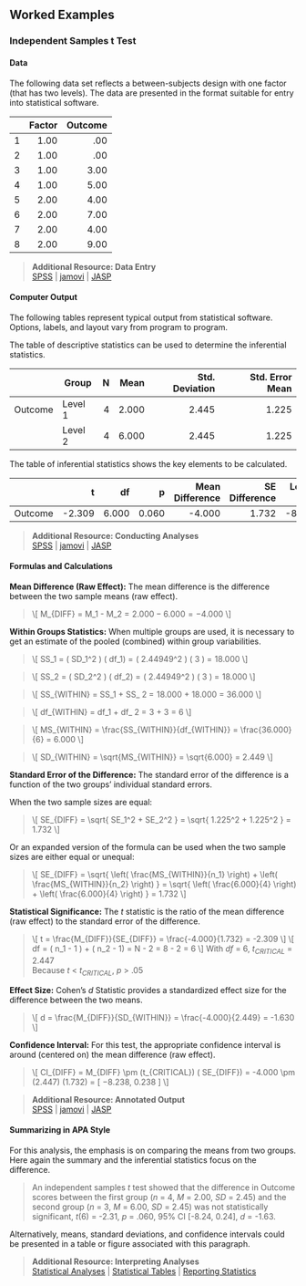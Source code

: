 ## Worked Examples

### Independent Samples t Test

#### Data

The following data set reflects a between-subjects design with one factor (that has two levels). The data are presented in the format suitable for entry into statistical software.

|     | Factor | Outcome |
|-----|-------:|--------:|
| 1   | 1.00   | .00     |
| 2   | 1.00   | .00     |
| 3   | 1.00   | 3.00    |
| 4   | 1.00   | 5.00    |
| 5   | 2.00   | 4.00    |
| 6   | 2.00   | 7.00    |
| 7   | 2.00   | 4.00    |
| 8   | 2.00   | 9.00    |

> **Additional Resource: Data Entry**  
[SPSS](../SPSS/using-software/multiplesampledata.md) | 
[jamovi](../jamovi/using-software/multiplesampledata.md) | 
[JASP](../JASP/using-software/multiplesampledata.md)

#### Computer Output

The following tables represent typical output from statistical software. Options, labels, and layout vary from program to program.

The table of descriptive statistics can be used to determine the inferential statistics.

|         | Group   | N   | Mean  | Std. Deviation | Std. Error Mean |
|:--------|---------|----:|------:|---------------:|----------------:|
| Outcome | Level 1 | 4   | 2.000 | 2.445          | 1.225           |
|         | Level 2 | 4   | 6.000 | 2.445          | 1.225           |

The table of inferential statistics shows the key elements to be calculated.

|         | t         |	df	  | p     | Mean Difference | SE Difference | Lower CI | Upper CI | Cohen's d | 
|:--------|----------:|------:|------:|----------------:|--------------:|---------:|---------:|----------:|
| Outcome |	   -2.309 | 6.000 | 0.060 |          -4.000 |         1.732 |   -8.238 |    0.238 |    -1.633 |

> **Additional Resource: Conducting Analyses**   
[SPSS](../SPSS/using-software/independent.md) | 
[jamovi](../jamovi/using-software/independent.md) | 
[JASP](../JASP/using-software/independent.md)

#### Formulas and Calculations

**Mean Difference (Raw Effect):** The mean difference is the difference between the two sample means (raw effect).

> \\[ M_{DIFF} = M_1 - M_2 = 2.000 − 6.000 = −4.000 \\]

**Within Groups Statistics:** When multiple groups are used, it is necessary to get an estimate of the pooled (combined) within group variabilities.

> \\[ SS_1 = ( SD_1^2 ) ( df_1) = ( 2.44949^2 ) ( 3 ) = 18.000 \\]

> \\[ SS_2 = ( SD_2^2 ) ( df_2) = ( 2.44949^2 ) ( 3 ) = 18.000 \\]

> \\[ SS_{WITHIN} = SS_1 + SS_ 2 = 18.000 + 18.000 = 36.000 \\]

> \\[ df_{WITHIN} = df_1 + df_ 2 = 3 + 3 = 6 \\]

> \\[ MS_{WITHIN} = \frac{SS_{WITHIN}}{df_{WITHIN}} = \frac{36.000}{6} = 6.000 \\]

> \\[ SD_{WITHIN} = \sqrt{MS_{WITHIN}} = \sqrt{6.000} = 2.449 \\]

**Standard Error of the Difference:** The standard error of the difference is a function of the two groups’ individual standard errors. 

When the two sample sizes are equal:

> \\[ SE_{DIFF} = \sqrt{ SE_1^2 + SE_2^2 } = \sqrt{ 1.225^2 + 1.225^2 } = 1.732 \\]

Or an expanded version of the formula can be used when the two sample sizes are either equal or unequal:

> \\[ SE_{DIFF} = \sqrt{ \left( \frac{MS_{WITHIN}}{n_1} \right) + \left( \frac{MS_{WITHIN}}{n_2} \right) } = \sqrt{ \left( \frac{6.000}{4} \right) + \left( \frac{6.000}{4} \right) } = 1.732 \\]

**Statistical Significance:** The *t* statistic is the ratio of the mean difference (raw effect) to the standard error of the difference.

> \\[ t = \frac{M_{DIFF}}{SE_{DIFF}} = \frac{-4.000}{1.732} = -2.309 \\]
> \\[ df = ( n_1 - 1 ) + ( n_2 - 1) = N - 2 = 8 - 2 = 6  \\]
> With *df* = 6, *t<sub>CRITICAL</sub>* = 2.447  
> Because *t* < *t<sub>CRITICAL</sub>*, *p* > .05

**Effect Size:** Cohen’s *d* Statistic provides a standardized effect size for the difference between the two means.

> \\[ d = \frac{M_{DIFF}}{SD_{WITHIN}} = \frac{-4.000}{2.449} = -1.630 \\]

**Confidence Interval:** For this test, the appropriate confidence interval is around (centered on) the mean difference (raw effect).

> \\[ CI_{DIFF} = M_{DIFF} \pm (t_{CRITICAL}) ( SE_{DIFF}) = -4.000 \pm (2.447) (1.732) = [ −8.238, 0.238 ] \\]

> **Additional Resource: Annotated Output**  
[SPSS](../SPSS/annotated-output/independent.md) | 
[jamovi](../jamovi/annotated-output/independent.md) | 
[JASP](../JASP/annotated-output/independent.md)

#### Summarizing in APA Style

For this analysis, the emphasis is on comparing the means from two groups. Here again the summary and the inferential statistics focus on the difference.

> An independent samples *t* test showed that the difference in Outcome scores between the first group (*n* = 4, *M* = 2.00, *SD* = 2.45) and the second group (*n* = 3, *M* = 6.00, *SD* = 2.45) was not statistically significant, *t*(6) = -2.31, *p* = .060, 95% CI \[-8.24, 0.24\], *d* = -1.63.

Alternatively, means, standard deviations, and confidence intervals could be presented in a table or figure associated with this paragraph.

> **Additional Resource: Interpreting Analyses**   
[Statistical Analyses](../Methods/statistical-analyses/) | 
[Statistical Tables](../Methods/statistical-tables/) | 
[Reporting Statistics](../Methods/reporting-statistics/)
